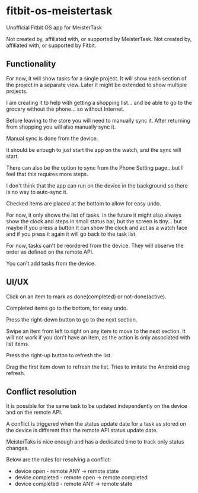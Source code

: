 # fitbit-os-meistertask
Unofficial Fitbit OS app for MeisterTask

Not created by, affiliated with, or supported by MeisterTask.
Not created by, affiliated with, or supported by Fitbit.

## Functionality

For now, it will show tasks for a single project.
It will show each section of the project in a separate view.
Later it might be extended to show multiple projects.

I am creating it to help with getting a shopping list... and be able to go
to the grocery without the phone... so without Internet.

Before leaving to the store you will need to manually sync it.
After returning from shopping you will also manually sync it.

Manual sync is done from the device.

It should be enough to just start the app on the watch, and the sync will
start.

There can also be the option to sync from the Phone Setting page...but I
feel that this requires more steps.

I don't think that the app can run on the device in the background so there
is no way to auto-sync it.

Checked items are placed at the bottom to allow for easy undo.

For now, it only shows the list of tasks.
In the future it might also always show the clock and steps in small status
bar, but the screen is tiny... but maybe if you press a button it can show the
clock and act as a watch face and if you press it again it will go back to
the task list.

For now, tasks can't be reordered from the device.
They will observe the order as defined on the remote API.

You can't add tasks from the device.


## UI/UX

Click on an item to mark as done(completed) or not-done(active).

Completed items go to the bottom, for easy undo.

Press the right-down button to go to the next section.

Swipe an item from left to right on any item to move to the next section.
It will not work if you don't have an item, as the action is only associated
with list items.

Press the right-up button to refresh the list.

Drag the first item down to refresh the list. Tries to imitate the Android
drag refresh.


## Conflict resolution

It is possible for the same task to be updated independently on the device and
on the remote API.

A conflict is triggered when the status update date for a task as stored
on the device is different than the remote API status update date.

MeisterTaks is nice enough and has a dedicated time to track only status
changes.

Below are the rules for resolving a conflict:

* device open - remote ANY -> remote state
* device completed - remote open -> remote completed
* device completed - remote ANY -> remote state
